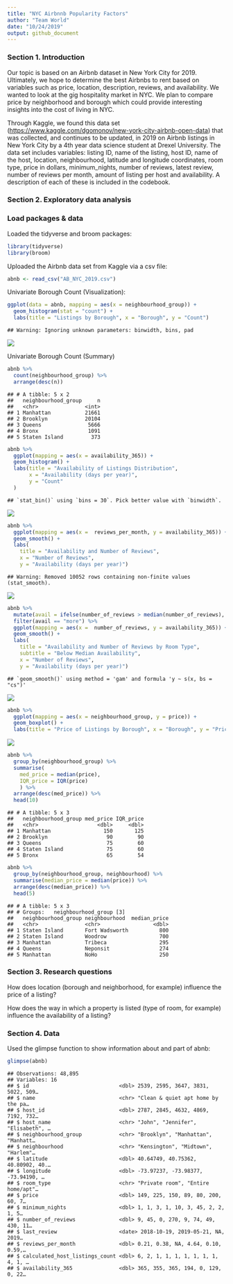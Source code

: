 ```yaml
---
title: "NYC Airbnnb Popularity Factors"
author: "Team World"
date: "10/24/2019"
output: github_document
---
```


### Section 1. Introduction

Our topic is based on an Airbnb dataset in New York City for 2019. Ultimately, we hope to determine the best Airbnbs to rent based on variables such as price, location, description, reviews, and availability. We wanted to look at the gig hospitality market in NYC. We plan to compare price by neighborhood and borough which could provide interesting insights into the cost of living in NYC. 

Through Kaggle, we found this data set (https://www.kaggle.com/dgomonov/new-york-city-airbnb-open-data) that was collected, and continues to be updated, in 2019 on Airbnb listings in New York City by a 4th year data science student at Drexel University. The data set includes variables: listing ID, name of the listing, host ID, name of the host, location, neighbourhood, latitude and longitude coordinates, room type, price in dollars, minimum_nights, number of reviews, latest review, number of reviews per month, amount of listing per host and availability. A description of each of these is included in the codebook.

### Section 2. Exploratory data analysis

### Load packages & data

Loaded the tidyverse and broom packages:


```r
library(tidyverse) 
library(broom)
```

Uploaded the Airbnb data set from Kaggle via a csv file:


```r
abnb <- read_csv("AB_NYC_2019.csv")
```

Univariate Borough Count (Visualization):


```r
ggplot(data = abnb, mapping = aes(x = neighbourhood_group)) +
  geom_histogram(stat = "count") + 
  labs(title = "Listings by Borough", x = "Borough", y = "Count")
```

```
## Warning: Ignoring unknown parameters: binwidth, bins, pad
```

![](proposal_files/figure-gfm/visualization-univariate-1.png)<!-- -->

Univariate Borough Count (Summary)

```r
abnb %>%
  count(neighbourhood_group) %>%
  arrange(desc(n))
```

```
## # A tibble: 5 x 2
##   neighbourhood_group     n
##   <chr>               <int>
## 1 Manhattan           21661
## 2 Brooklyn            20104
## 3 Queens               5666
## 4 Bronx                1091
## 5 Staten Island         373
```


```r
abnb %>%
  ggplot(mapping = aes(x = availability_365)) +
  geom_histogram() + 
  labs(title = "Availability of Listings Distribution",
       x = "Availability (days per year)",
       y = "Count"
  )
```

```
## `stat_bin()` using `bins = 30`. Pick better value with `binwidth`.
```

![](proposal_files/figure-gfm/unnamed-chunk-1-1.png)<!-- -->


```r
abnb %>%
  ggplot(mapping = aes(x =  reviews_per_month, y = availability_365)) +
  geom_smooth() + 
  labs(
    title = "Availability and Number of Reviews",
    x = "Number of Reviews", 
    y = "Availability (days per year)")
```

```
## Warning: Removed 10052 rows containing non-finite values (stat_smooth).
```

![](proposal_files/figure-gfm/room_type-availability_365-1.png)<!-- -->


```r
abnb %>%
  mutate(avail = ifelse(number_of_reviews > median(number_of_reviews), "more", "less")) %>%
  filter(avail == "more") %>%
  ggplot(mapping = aes(x =  number_of_reviews, y = availability_365)) +
  geom_smooth() + 
  labs(
    title = "Availability and Number of Reviews by Room Type",
    subtitle = "Below Median Availability",
    x = "Number of Reviews", 
    y = "Availability (days per year)")
```

```
## `geom_smooth()` using method = 'gam' and formula 'y ~ s(x, bs = "cs")'
```

![](proposal_files/figure-gfm/unnamed-chunk-2-1.png)<!-- -->



```r
abnb %>%
  ggplot(mapping = aes(x = neighbourhood_group, y = price)) +
  geom_boxplot() + 
  labs(title = "Price of Listings by Borough", x = "Borough", y = "Price")
```

![](proposal_files/figure-gfm/price-borough-1.png)<!-- -->


```r
abnb %>%
  group_by(neighbourhood_group) %>%
  summarise(
    med_price = median(price), 
    IQR_price = IQR(price)
    ) %>%
  arrange(desc(med_price)) %>%
  head(10)
```

```
## # A tibble: 5 x 3
##   neighbourhood_group med_price IQR_price
##   <chr>                   <dbl>     <dbl>
## 1 Manhattan                 150       125
## 2 Brooklyn                   90        90
## 3 Queens                     75        60
## 4 Staten Island              75        60
## 5 Bronx                      65        54
```


```r
abnb %>%
  group_by(neighbourhood_group, neighbourhood) %>%
  summarise(median_price = median(price)) %>%
  arrange(desc(median_price)) %>%
  head(5)
```

```
## # A tibble: 5 x 3
## # Groups:   neighbourhood_group [3]
##   neighbourhood_group neighbourhood  median_price
##   <chr>               <chr>                 <dbl>
## 1 Staten Island       Fort Wadsworth          800
## 2 Staten Island       Woodrow                 700
## 3 Manhattan           Tribeca                 295
## 4 Queens              Neponsit                274
## 5 Manhattan           NoHo                    250
```




### Section 3. Research questions

How does location (borough and neighborhood, for example) influence the price of a listing?

How does the way in which a property is listed (type of room, for example) influence the availability of a listing?

### Section 4. Data

Used the glimpse function to show information about and part of abnb:


```r
glimpse(abnb)
```

```
## Observations: 48,895
## Variables: 16
## $ id                             <dbl> 2539, 2595, 3647, 3831, 5022, 509…
## $ name                           <chr> "Clean & quiet apt home by the pa…
## $ host_id                        <dbl> 2787, 2845, 4632, 4869, 7192, 732…
## $ host_name                      <chr> "John", "Jennifer", "Elisabeth", …
## $ neighbourhood_group            <chr> "Brooklyn", "Manhattan", "Manhatt…
## $ neighbourhood                  <chr> "Kensington", "Midtown", "Harlem"…
## $ latitude                       <dbl> 40.64749, 40.75362, 40.80902, 40.…
## $ longitude                      <dbl> -73.97237, -73.98377, -73.94190, …
## $ room_type                      <chr> "Private room", "Entire home/apt"…
## $ price                          <dbl> 149, 225, 150, 89, 80, 200, 60, 7…
## $ minimum_nights                 <dbl> 1, 1, 3, 1, 10, 3, 45, 2, 2, 1, 5…
## $ number_of_reviews              <dbl> 9, 45, 0, 270, 9, 74, 49, 430, 11…
## $ last_review                    <date> 2018-10-19, 2019-05-21, NA, 2019…
## $ reviews_per_month              <dbl> 0.21, 0.38, NA, 4.64, 0.10, 0.59,…
## $ calculated_host_listings_count <dbl> 6, 2, 1, 1, 1, 1, 1, 1, 1, 4, 1, …
## $ availability_365               <dbl> 365, 355, 365, 194, 0, 129, 0, 22…
```

